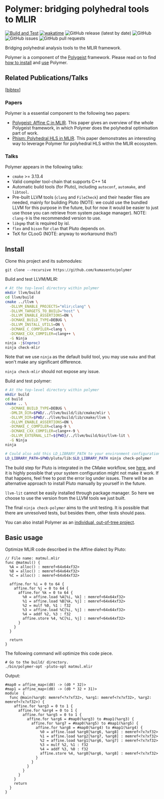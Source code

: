 # Polymer: bridging polyhedral tools to MLIR

[![Build and Test](https://github.com/kumasento/polymer/actions/workflows/buildAndTest.yml/badge.svg)](https://github.com/kumasento/polymer/actions/workflows/buildAndTest.yml)
[![wakatime](https://wakatime.com/badge/github/kumasento/polymer.svg)](https://wakatime.com/badge/github/kumasento/polymer)
![GitHub release (latest by date)](https://img.shields.io/github/v/release/kumasento/polymer)
![GitHub](https://img.shields.io/github/license/kumasento/polymer)
![GitHub issues](https://img.shields.io/github/issues/kumasento/polymer)
![GitHub pull requests](https://img.shields.io/github/issues-pr/kumasento/polymer)

Bridging polyhedral analysis tools to the MLIR framework.

Polymer is a component of the [Polygeist](https://github.com/wsmoses/Polygeist) framework.
Please read on to find [how to install](#install-polymer) and [use](#basic-usage) Polymer.

## Related Publications/Talks

[[bibtex](resources/polymer.bib)]

### Papers

Polymer is a essential component to the following two papers:

* [Polygeist: Affine C in MLIR](https://acohen.gitlabpages.inria.fr/impact/impact2021/papers/IMPACT_2021_paper_1.pdf). This paper gives an overview of the whole Polygeist framework, in which Polymer does the polyhedral optimisation part of work.
* [Phism: Polyhedral HLS in MLIR](https://capra.cs.cornell.edu/latte21/paper/1.pdf). This paper demonstrates an interesting way to leverage Polymer for polyhedral HLS within the MLIR ecosystem.

### Talks

Polymer appears in the following talks:

* `cmake` >= 3.13.4
* Valid compiler tool-chain that supports C++ 14
* Automatic build tools (for Pluto), including `autoconf`, `automake`, and `libtool`.
* Pre-built LLVM tools (`clang` and `FileCheck`) and their header files are needed, mainly for building Pluto (NOTE: we could use the bundled LLVM for this purpose in the future, but for now it would be easier to just use those you can retrieve from system package manager). NOTE: `clang-9` is the recommended version to use.
* `libgmp` that is required by isl.
* `flex` and `bison` for `clan` that Pluto depends on.
* TeX for CLooG (NOTE: anyway to workaround this?)

## Install

Clone this project and its submodules:

```
git clone --recursive https://github.com/kumasento/polymer
```

Build and test LLVM/MLIR:

```sh
# At the top-level directory within polymer
mkdir llvm/build
cd llvm/build
cmake ../llvm \
  -DLLVM_ENABLE_PROJECTS="mlir;clang" \
  -DLLVM_TARGETS_TO_BUILD="host" \
  -DLLVM_ENABLE_ASSERTIONS=ON \
  -DCMAKE_BUILD_TYPE=DEBUG \
  -DLLVM_INSTALL_UTILS=ON \
  -DCMAKE_C_COMPILER=clang \
  -DCMAKE_CXX_COMPILER=clang++ \
  -G Ninja
ninja -j$(nproc)
ninja check-mlir
```

Note that we use `ninja` as the default build tool, you may use `make` and that won't make any significant difference.

`ninja check-mlir` should not expose any issue.

Build and test polymer:

```sh
# At the top-level directory within polymer
mkdir build
cd build
cmake .. \
  -DCMAKE_BUILD_TYPE=DEBUG \
  -DMLIR_DIR=$PWD/../llvm/build/lib/cmake/mlir \
  -DLLVM_DIR=$PWD/../llvm/build/lib/cmake/llvm \
  -DLLVM_ENABLE_ASSERTIONS=ON \
  -DCMAKE_C_COMPILER=clang-9 \
  -DCMAKE_CXX_COMPILER=clang++-9 \
  -DLLVM_EXTERNAL_LIT=${PWD}/../llvm/build/bin/llvm-lit \
  -G Ninja
ninja

# Could also add this LD_LIBRARY_PATH to your environment configuration.
LD_LIBRARY_PATH=$PWD/pluto/lib:$LD_LIBRARY_PATH ninja check-polymer
```

The build step for Pluto is integrated in the CMake workflow, see [here](cmake/PLUTO.cmake), and it is highly possible that your system configuration might not make it work. If that happens, feel free to post the error log under issues. There will be an alternative approach to install Pluto manually by yourself in the future.

`llvm-lit` cannot be easily installed through package manager. So here we choose to use the version from the LLVM tools we just built.

The final `ninja check-polymer` aims to the unit testing. It is possible that there are unresolved tests, but besides them, other tests should pass.

You can also install Polymer as an [individual, out-of-tree project](docs/INSTALL_INDIVIDUALLY.md). 

## Basic usage

Optimize MLIR code described in the Affine dialect by Pluto:

```mlir
// File name: matmul.mlir
func @matmul() {
  %A = alloc() : memref<64x64xf32>
  %B = alloc() : memref<64x64xf32>
  %C = alloc() : memref<64x64xf32>

  affine.for %i = 0 to 64 {
    affine.for %j = 0 to 64 {
      affine.for %k = 0 to 64 {
        %0 = affine.load %A[%i, %k] : memref<64x64xf32>
        %1 = affine.load %B[%k, %j] : memref<64x64xf32>
        %2 = mulf %0, %1 : f32
        %3 = affine.load %C[%i, %j] : memref<64x64xf32>
        %4 = addf %2, %3 : f32
        affine.store %4, %C[%i, %j] : memref<64x64xf32>
      }
    }
  }

  return
}
```

The following command will optimize this code piece.

```shell
# Go to the build/ directory.
./bin/polymer-opt -pluto-opt matmul.mlir 
```

Output:

```mlir
#map0 = affine_map<(d0) -> (d0 * 32)>
#map1 = affine_map<(d0) -> (d0 * 32 + 31)>
module  {
  func @main(%arg0: memref<?x?xf32>, %arg1: memref<?x?xf32>, %arg2: memref<?x?xf32>) {
    affine.for %arg3 = 0 to 1 {
      affine.for %arg4 = 0 to 1 {
        affine.for %arg5 = 0 to 1 {
          affine.for %arg6 = #map0(%arg3) to #map1(%arg3) {
            affine.for %arg7 = #map0(%arg5) to #map1(%arg5) {
              affine.for %arg8 = #map0(%arg4) to #map1(%arg4) {
                %0 = affine.load %arg0[%arg6, %arg8] : memref<?x?xf32>
                %1 = affine.load %arg2[%arg7, %arg8] : memref<?x?xf32>
                %2 = affine.load %arg1[%arg6, %arg7] : memref<?x?xf32>
                %3 = mulf %2, %1 : f32
                %4 = addf %3, %0 : f32
                affine.store %4, %arg0[%arg6, %arg8] : memref<?x?xf32>
              }
            }
          }
        }
      }
    }
    return
  }
}
```
